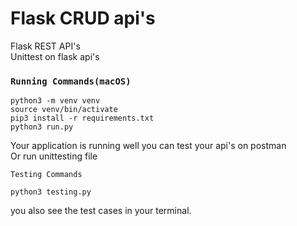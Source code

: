 # Flask CRUD api's

Flask REST API's \
Unittest on flask api's

### `Running Commands(macOS)`

```
python3 -m venv venv
source venv/bin/activate
pip3 install -r requirements.txt
python3 run.py
```

Your application is running well you can test your api's on postman \
Or run unittesting file

`Testing Commands`

```
python3 testing.py
```

you also see the test cases in your terminal.
